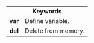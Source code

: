 <table>
  <tr>
    <td colspan="2" align="center"><b>Keywords</b></td>
  </tr>
  <tr>
    <td align="center"><b>var</b></td>
    <td>Define variable.</td>
  </tr>
   <tr>
    <td align="center"><b>del</b></td>
    <td>Delete from memory.</td>
  </tr>
</table>
